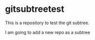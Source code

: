 # gitsubtreetest
This is a repository to test the git subtree.

I am going to add a new repo as a subtree
